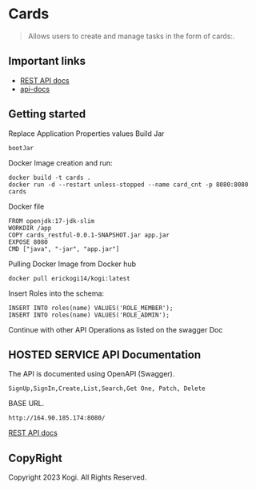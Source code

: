 # Cards
> Allows users to create and manage tasks in the form of cards:.

## Important links

- [REST API docs](http://164.90.185.174:8080/swagger-ui/index.html#/)
- [api-docs](http://164.90.185.174:8080/api-docs)

## Getting started

Replace Application Properties values
Build Jar
```
bootJar
```
Docker Image creation and run:

```
docker build -t cards .
docker run -d --restart unless-stopped --name card_cnt -p 8080:8080 cards
```

Docker file

```
FROM openjdk:17-jdk-slim
WORKDIR /app
COPY cards_restful-0.0.1-SNAPSHOT.jar app.jar
EXPOSE 8080
CMD ["java", "-jar", "app.jar"]
```
Pulling Docker Image from Docker hub

```
docker pull erickogi14/kogi:latest
```


Insert Roles into the schema:
```
INSERT INTO roles(name) VALUES('ROLE_MEMBER');
INSERT INTO roles(name) VALUES('ROLE_ADMIN');
```
Continue with other API Operations as listed on the swagger Doc

## HOSTED SERVICE API Documentation

The API is documented using OpenAPI (Swagger).
```
SignUp,SignIn,Create,List,Search,Get One, Patch, Delete
```

BASE URL.
```
http://164.90.185.174:8080/
```

[REST API docs](http://164.90.185.174:8080/swagger-ui/index.html#/)

## CopyRight

Copyright 2023 Kogi. All Rights Reserved.
